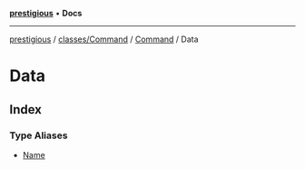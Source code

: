 [**prestigious**](../../../../../../README.md) • **Docs**

***

[prestigious](../../../../../../README.md) / [classes/Command](../../../../README.md) / [Command](../../README.md) / Data

# Data

## Index

### Type Aliases

- [Name](type-aliases/Name.md)

